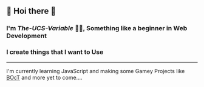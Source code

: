 ## 👋 Hoi there 👋
### I'm *The-UCS-Variable* 👦🏻, Something like a beginner in Web Development
### I create things that I want to Use
---
I'm currently learning JavaScript and making some Gamey Projects like [BOcT](https://the-boct.github.io/) and more yet to come....
